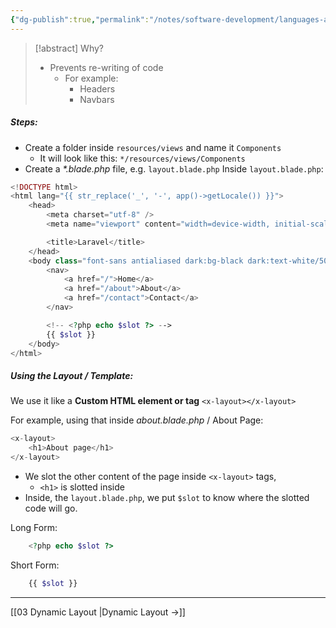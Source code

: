 ```yaml
---
{"dg-publish":true,"permalink":"/notes/software-development/languages-and-frameworks/web-development/backend/laravel/01-introduction/02-layout/","tags":["programming","Laravel","PHP","layout"],"created":"2025-07-13T15:25:33.841+08:00"}
---
```



> [!abstract] Why?
> - Prevents re-writing of code
> 	- For example:
> 		- Headers
> 		- Navbars

##### Steps:
- Create a folder inside `resources/views` and name it `Components`
	- It will look like this: `*/resources/views/Components`
- Create a _*.blade.php_ file, e.g. `layout.blade.php`
Inside `layout.blade.php`:
```php
<!DOCTYPE html>
<html lang="{{ str_replace('_', '-', app()->getLocale()) }}">
    <head>
        <meta charset="utf-8" />
        <meta name="viewport" content="width=device-width, initial-scale=1" />

        <title>Laravel</title>
    </head>
    <body class="font-sans antialiased dark:bg-black dark:text-white/50">
        <nav>
            <a href="/">Home</a>
            <a href="/about">About</a>
            <a href="/contact">Contact</a>
        </nav>

        <!-- <?php echo $slot ?> -->
        {{ $slot }}
    </body>
</html>
```

##### Using the Layout / Template:
We use it like a __Custom HTML element or tag__ `<x-layout></x-layout>`

For example, using that inside _about.blade.php_ / About Page:
```php
<x-layout>
    <h1>About page</h1>
</x-layout>
```
- We slot the other content of the page inside `<x-layout>` tags,
	- `<h1>` is slotted inside
- Inside, the `layout.blade.php`, we put `$slot` to know where the slotted code will go.

Long Form:
```php
	<?php echo $slot ?>
```
Short Form:
```php
	{{ $slot }}
```

---

[[03 Dynamic Layout \|Dynamic Layout ->]]

